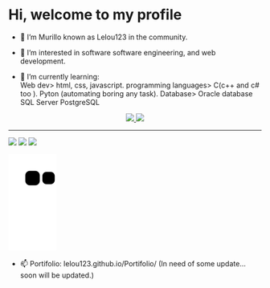 # Hi, welcome to my profile 

- 👋 I’m Murillo known as Lelou123 in the community.

- 👀 I’m interested in software software engineering, and web development.

- 🌱 I’m currently learning:  
        Web dev>
            html, css, javascript.
         programming languages>
            C(c++ and c# too ).
            Pyton (automating boring any task).
         Database>
            Oracle database
            SQL Server
            PostgreSQL
            
            
<div align="center">
  <a href="https://github.com/Lelou123">
  <img height="180em" src="https://github-readme-stats.vercel.app/api?username=Lelou123&show_icons=true&theme=dark&include_all_commits=true&count_private=true"/>
  <img height="180em" src="https://github-readme-stats.vercel.app/api/top-langs/?username=Lelou123&layout=compact&langs_count=7&theme=dark"/>
</div>            

 <hr/>
        
<div> 
 <a href="https://discord.gg/" target="_blank"><img src="https://img.shields.io/badge/Discord-7289DA?style=for-the-badge&logo=discord&logoColor=white" target="_blank"></a> 
  <a href = "mailto:murillosama1@hotmail.com"><img src="https://img.shields.io/badge/-Email-%23333?style=for-the-badge&logo=gmail&logoColor=white" target="_blank"></a>
  <a href="https://www.linkedin.com/in/murillo-júlio/" target="_blank"><img src="https://img.shields.io/badge/-LinkedIn-%230077B5?style=for-the-badge&logo=linkedin&logoColor=white" target="_blank"></a> 
 
</div>
        
  ![Snake animation](https://github.com/rafaballerini/rafaballerini/blob/output/github-contribution-grid-snake.svg)
        
- 📫 Portifolio: lelou123.github.io/Portifolio/ (In need of some update... soon will be updated.)

